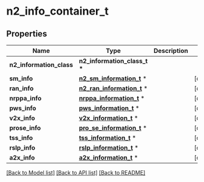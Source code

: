 # n2_info_container_t

## Properties
Name | Type | Description | Notes
------------ | ------------- | ------------- | -------------
**n2_information_class** | **n2_information_class_t \*** |  | 
**sm_info** | [**n2_sm_information_t**](n2_sm_information.md) \* |  | [optional] 
**ran_info** | [**n2_ran_information_t**](n2_ran_information.md) \* |  | [optional] 
**nrppa_info** | [**nrppa_information_t**](nrppa_information.md) \* |  | [optional] 
**pws_info** | [**pws_information_t**](pws_information.md) \* |  | [optional] 
**v2x_info** | [**v2x_information_t**](v2x_information.md) \* |  | [optional] 
**prose_info** | [**pro_se_information_t**](pro_se_information.md) \* |  | [optional] 
**tss_info** | [**tss_information_t**](tss_information.md) \* |  | [optional] 
**rslp_info** | [**rslp_information_t**](rslp_information.md) \* |  | [optional] 
**a2x_info** | [**a2x_information_t**](a2x_information.md) \* |  | [optional] 

[[Back to Model list]](../README.md#documentation-for-models) [[Back to API list]](../README.md#documentation-for-api-endpoints) [[Back to README]](../README.md)


